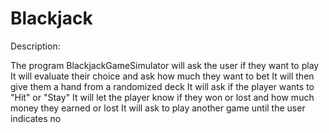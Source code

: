 # Blackjack

Description:

The program BlackjackGameSimulator will ask the user if they want to play 
It will evaluate their choice and ask how much they want to bet
It will then give them a hand from a randomized deck
It will ask if the player wants to "Hit" or "Stay"
It will let the player know if they won or lost and how much money they earned or lost
It will ask to play another game until the user indicates no
